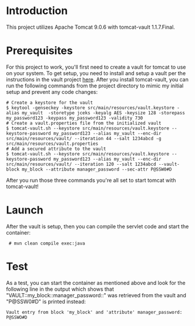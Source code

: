 # Introduction

This project utilizes Apache Tomcat 9.0.6 with tomcat-vault 1.1.7.Final.

# Prerequisites

For this project to work, you'll first need to create a vault for tomcat to use on your system. To get setup, you need to install and setup a vault per the instructions in the vault project [here](https://github.com/picketbox/tomcat-vault/blob/master/INSTALL). After you install tomcat-vault, you can run the following commands from the project directory to mimic my initial setup and prevent any code changes:

    # Create a keystore for the vault
    $ keytool -genseckey -keystore src/main/resources/vault.keystore -alias my_vault  -storetype jceks -keyalg AES -keysize 128 -storepass my_password123 -keypass my_password123 -validity 730
    # Create a vault.properties file from the initialized vault
    $ tomcat-vault.sh --keystore src/main/resources/vault.keystore --keystore-password my_password123 --alias my_vault --enc-dir src/main/resources/vault/ --iteration 44 --salt 1234abcd -g src/main/resources/vault.properties
    # Add a secured attribute to the vault
    $ tomcat-vault.sh --keystore src/main/resources/vault.keystore --keystore-password my_password123 --alias my_vault --enc-dir src/main/resources/vault/ --iteration 120 --salt 1234abcd --vault-block my_block --attribute manager_password --sec-attr P@SSW0#D

After you run those three commands you're all set to start tomcat with tomcat-vault!

# Launch

After the vault is setup, then you can compile the servlet code and start the container:

     # mvn clean compile exec:java

# Test

As a test, you can start the container as mentioned above and look for the following line in the output which shows that "VAULT::my_block::manager_password::" was retrieved from the vault and "P@SSW0#D" is printed instead:

    Vault entry from block 'my_block' and 'attribute' manager_password: P@SSWO#D
